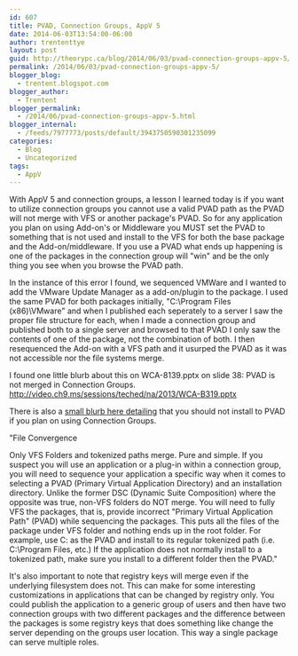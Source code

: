 ```yaml
---
id: 607
title: PVAD, Connection Groups, AppV 5
date: 2014-06-03T13:54:00-06:00
author: trententtye
layout: post
guid: http://theorypc.ca/blog/2014/06/03/pvad-connection-groups-appv-5/
permalink: /2014/06/03/pvad-connection-groups-appv-5/
blogger_blog:
  - trentent.blogspot.com
blogger_author:
  - Trentent
blogger_permalink:
  - /2014/06/pvad-connection-groups-appv-5.html
blogger_internal:
  - /feeds/7977773/posts/default/3943750590301235099
categories:
  - Blog
  - Uncategorized
tags:
  - AppV
---
```

With AppV 5 and connection groups, a lesson I learned today is if you want to utilize connection groups you cannot use a valid PVAD path as the PVAD will not merge with VFS or another package's PVAD.  So for any application you plan on using Add-on's or Middleware you MUST set the PVAD to something that is not used and install to the VFS for both the base package and the Add-on/middleware.  If you use a PVAD what ends up happening is one of the packages in the connection group will "win" and be the only thing you see when you browse the PVAD path.

In the instance of this error I found, we sequenced VMWare and I wanted to add the VMware Update Manager as a add-on/plugin to the package.  I used the same PVAD for both packages initially, "C:\Program Files (x86)\VMware" and when I published each seperately to a server I saw the proper file structure for each, when I made a connection group and published both to a single server and browsed to that PVAD I only saw the contents of one of the package, not the combination of both.  I then resequenced the Add-on with a VFS path and it usurped the PVAD as it was not accessible nor the file systems merge.

I found one little blurb about this on WCA-8139.pptx on slide 38: PVAD is not merged in Connection Groups.  
http://video.ch9.ms/sessions/teched/na/2013/WCA-B319.pptx

There is also a [small blurb here detailing](http://blogs.msdn.com/b/gladiator/archive/2014/02/21/on-the-design-of-and-sequencing-for-connection-groups.aspx) that you should not install to PVAD if you plan on using Connection Groups.

"File Convergence

Only VFS Folders and tokenized paths merge. Pure and simple. If you suspect you will use an application or a plug-in within a connection group, you will need to sequence your application a specific way when it comes to selecting a PVAD (Primary Virtual Application Directory) and an installation directory. Unlike the former DSC (Dynamic Suite Composition) where the opposite was true, non-VFS folders do NOT merge. You will need to fully VFS the packages, that is, provide incorrect "Primary Virtual Application Path" (PVAD) while sequencing the packages. This puts all the files of the package under VFS folder and nothing ends up in the root folder. For example, use C: as the PVAD and install to its regular tokenized path (i.e. C:\Program Files, etc.) If the application does not normally install to a tokenized path, make sure you install to a different folder then the PVAD."

It's also important to note that registry keys will merge even if the underlying filesystem does not.  This can make for some interesting customizations in applications that can be changed by registry only.  You could publish the application to a generic group of users and then have two connection groups with two different packages and the difference between the packages is some registry keys that does something like change the server depending on the groups user location.  This way a single package can serve multiple roles.

<!-- AddThis Advanced Settings generic via filter on the_content -->

<!-- AddThis Share Buttons generic via filter on the_content -->
